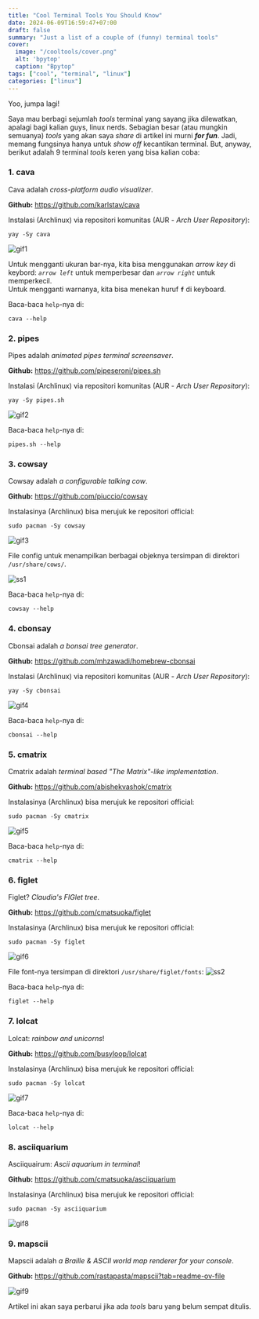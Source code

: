 ```yaml
---
title: "Cool Terminal Tools You Should Know"
date: 2024-06-09T16:59:47+07:00
draft: false
summary: "Just a list of a couple of (funny) terminal tools"
cover:
  image: "/cooltools/cover.png"
  alt: 'bpytop'
  caption: "Bpytop"
tags: ["cool", "terminal", "linux"]
categories: ["linux"]
---
```


Yoo, jumpa lagi!

Saya mau berbagi sejumlah *tools* terminal yang sayang jika dilewatkan, apalagi bagi kalian guys, linux nerds. Sebagian besar (atau mungkin semuanya) *tools* yang akan saya *share* di artikel ini murni ***for fun***. Jadi, memang fungsinya hanya untuk *show off* kecantikan terminal. But, anyway, berikut adalah 9 terminal *tools* keren yang bisa kalian coba:

### 1. cava

Cava adalah *cross-platform audio visualizer*.

**Github:** https://github.com/karlstav/cava 

Instalasi (Archlinux) via repositori komunitas (AUR - *Arch User Repository*):
```shell
yay -Sy cava
```

![gif1](/cooltools/gif1.gif)

Untuk mengganti ukuran bar-nya, kita bisa menggunakan *arrow key* di keybord: *`arrow left`* untuk memperbesar dan *`arrow right`* untuk memperkecil.  
Untuk mengganti warnanya, kita bisa menekan huruf **`f`** di keyboard.

Baca-baca `help`-nya di:
```shell
cava --help
```

### 2. pipes

Pipes adalah *animated pipes terminal screensaver*.

**Github:** https://github.com/pipeseroni/pipes.sh

Instalasi (Archlinux) via repositori komunitas (AUR - *Arch User Repository*):
```shell
yay -Sy pipes.sh
```

![gif2](/cooltools/gif2.gif)

Baca-baca `help`-nya di:
```shell
pipes.sh --help
```

### 3. cowsay

Cowsay adalah *a configurable talking cow*.

**Github:** https://github.com/piuccio/cowsay

Instalasinya (Archlinux) bisa merujuk ke repositori official:
```shell
sudo pacman -Sy cowsay
```
![gif3](/cooltools/gif3.gif)

File config untuk menampilkan berbagai objeknya tersimpan di direktori `/usr/share/cows/`.

![ss1](/cooltools/ss1.png)

Baca-baca `help`-nya di:
```shell
cowsay --help
```

### 4. cbonsay

Cbonsai adalah *a bonsai tree generator*.

**Github:** https://github.com/mhzawadi/homebrew-cbonsai

Instalasi (Archlinux) via repositori komunitas (AUR - *Arch User Repository*):
```shell
yay -Sy cbonsai
```

![gif4](/cooltools/gif4.gif)

Baca-baca `help`-nya di:
```shell
cbonsai --help
```

### 5. cmatrix

Cmatrix adalah *terminal based "The Matrix"-like implementation*.

**Github:** https://github.com/abishekvashok/cmatrix

Instalasinya (Archlinux) bisa merujuk ke repositori official:
```shell
sudo pacman -Sy cmatrix
```
![gif5](/cooltools/gif5.gif)

Baca-baca `help`-nya di:
```shell
cmatrix --help
```

### 6. figlet

Figlet? *Claudia's FIGlet tree*.

**Github:** https://github.com/cmatsuoka/figlet

Instalasinya (Archlinux) bisa merujuk ke repositori official:
```shell
sudo pacman -Sy figlet
```
![gif6](/cooltools/gif6.gif)

File font-nya tersimpan di direktori `/usr/share/figlet/fonts`:
![ss2](/cooltools/ss2.png)

Baca-baca `help`-nya di:
```shell
figlet --help
```

### 7. lolcat

Lolcat: *rainbow and unicorns*!

**Github:** https://github.com/busyloop/lolcat

Instalasinya (Archlinux) bisa merujuk ke repositori official:
```shell
sudo pacman -Sy lolcat
```

![gif7](/cooltools/gif7.gif)

Baca-baca `help`-nya di:
```shell
lolcat --help
```

### 8. asciiquarium

Asciiquairum: *Ascii aquarium in terminal*!

**Github:** https://github.com/cmatsuoka/asciiquarium

Instalasinya (Archlinux) bisa merujuk ke repositori official:
```shell
sudo pacman -Sy asciiquarium
```

![gif8](/cooltools/gif8.gif)

### 9. mapscii

Mapscii adalah *a Braille & ASCII world map renderer for your console*.

**Github:** https://github.com/rastapasta/mapscii?tab=readme-ov-file

![gif9](/cooltools/gif9.gif)

Artikel ini akan saya perbarui jika ada *tools* baru yang belum sempat ditulis.